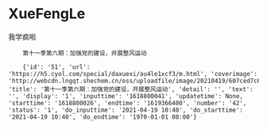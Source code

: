 # XueFengLe     

我学疯啦    

        第十一季第六期：加强党的建设，开展整风运动     

        {'id': '51', 'url': 'https://h5.cyol.com/special/daxuexi/au4le1xcf3/m.html', 'coverimage': 'http://webcdn.lngqt.shechem.cn/oss/uploadfile/image/20210419/607ced7c6e0c1.jpg', 'title': '第十一季第六期：加强党的建设，开展整风运动', 'detail': '', 'text': '', 'display': '1', 'inputtime': '1618800041', 'updatetime': None, 'starttime': '1618800026', 'endtime': '1619366400', 'number': '42', 'status': '1', 'do_inputtime': '2021-04-19 10:40', 'do_starttime': '2021-04-19 10:40', 'do_endtime': '1970-01-01 08:00'}